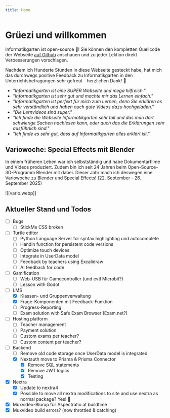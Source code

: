 ```yaml
---
title: Home
---
```


# Grüezi und willkommen

Informatikgarten ist open-source 🥳! Sie können den kompletten Quellcode der Webseite [auf Github](https://github.com/marcchehab/informatikgarten.ch) anschauen und zu jeder Lektion direkt Verbesserungen vorschlagen.

Nachdem ich Hunderte Stunden in diese Webseite gesteckt habe, hat mich das durchwegs positive Feedback zu Informatikgarten in den Unterrichtsbefragungen sehr gefreut - herzlichen Dank! 🥲

- *"Informatikgarten ist eine SUPER Webseite und mega hilfreich."*
- *"Informatikgarten ist sehr gut und machte mir das Lernen einfach."*
- *"Informatikgarten ist perfekt für mich zum Lernen, denn Sie erklären es sehr verständlich und haben auch gute Videos dazu hochgeladen."*
- *"Die Lernvideos sind super."*
- *"Ich finde die Webseite Informatikgarten sehr toll und das man dort schwierige Sachen nachlesen kann, oder auch das die Erklärungen sehr ausführlich sind."*
- *"Ich finde es sehr gut, dass auf Informatikgarten alles erklärt ist."*

## Variowoche: Special Effects mit Blender

In einem früheren Leben war ich selbstständig und habe Dokumentarfilme und Videos produziert. Zudem bin ich seit 24 Jahren beim Open-Source-3D-Programm Blender mit dabei. Dieser Jahr mach ich deswegen eine Variowoche zu Blender und Special Effects! (22. September - 26. September 2025)

![[vario.webp]]

## Aktueller Stand und Todos

- [ ] Bugs
	- [ ] StickMe CSS broken
- [ ] Turtle editor
	- [ ] Python Language Server for syntax highlighting und autocomplete
	- [ ] Handin function for persistent code versions
	- [ ] Optimize touch devices
	- [ ] Integrate in UserData model
	- [ ] Feedback by teachers using Excalidraw
	- [ ] AI feedback for code
- [ ] Gamification
	- [ ] Web-USB für Gamecontroller (und evtl Microbit?)
	- [ ] Lesson with Godot
- [ ] LMS
	- [x] Klassen- und Gruppenverwaltung
	- [x] Frage-Komponenten mit Feedback-Funktion
	- [ ] Progress-Reporting
	- [ ] Exam solution with Safe Exam Browser (Exam.net?)
- [ ] Hosting platform
	- [ ] Teacher management
	- [ ] Payment solution
	- [ ] Custom exams per teacher?
	- [ ] Custom content per teacher?
- [ ] Backend
	- [ ] Remove old code storage once UserData model is integrated
	- [x] Nextauth move to Prisma & Prisma Connector
		- [x] Remove SQL statements
		- [x] Remove JWT logics
		- [x] Testing

- [X] Nextra
	- [X] Update to nextra4
	- [X] Possible to move all nextra modifications to site and use nextra as normal package? Yes! 🥳
- [x] Muxvideo-Blurup für Aspectratio at buildtime
- [x] Muxvideo build errors? (now throttled & catching)